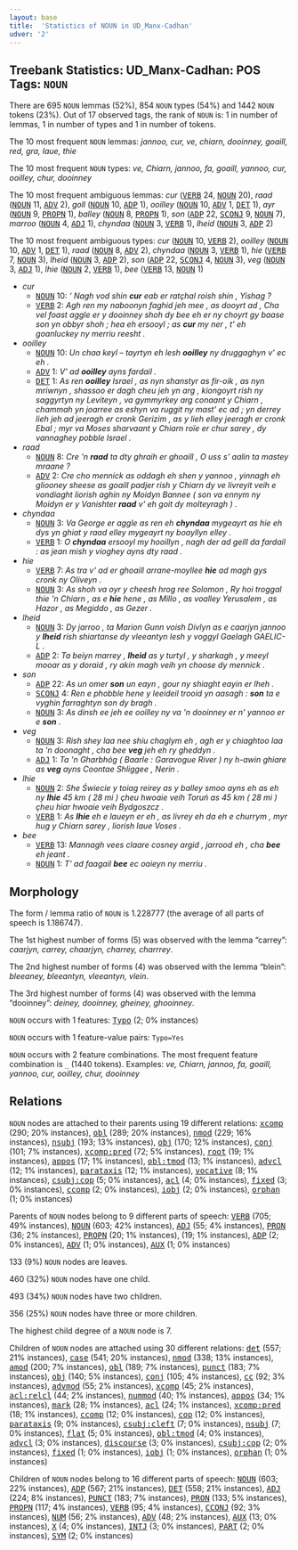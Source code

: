 ```yaml
---
layout: base
title:  'Statistics of NOUN in UD_Manx-Cadhan'
udver: '2'
---
```


## Treebank Statistics: UD_Manx-Cadhan: POS Tags: `NOUN`

There are 695 `NOUN` lemmas (52%), 854 `NOUN` types (54%) and 1442 `NOUN` tokens (23%).
Out of 17 observed tags, the rank of `NOUN` is: 1 in number of lemmas, 1 in number of types and 1 in number of tokens.

The 10 most frequent `NOUN` lemmas: <em>jannoo, cur, ve, chiarn, dooinney, goaill, red, gra, laue, thie</em>

The 10 most frequent `NOUN` types:  <em>ve, Chiarn, jannoo, fa, goaill, yannoo, cur, ooilley, chur, dooinney</em>

The 10 most frequent ambiguous lemmas: <em>cur</em> (<tt><a href="gv_cadhan-pos-VERB.html">VERB</a></tt> 24, <tt><a href="gv_cadhan-pos-NOUN.html">NOUN</a></tt> 20), <em>raad</em> (<tt><a href="gv_cadhan-pos-NOUN.html">NOUN</a></tt> 11, <tt><a href="gv_cadhan-pos-ADV.html">ADV</a></tt> 2), <em>goll</em> (<tt><a href="gv_cadhan-pos-NOUN.html">NOUN</a></tt> 10, <tt><a href="gv_cadhan-pos-ADP.html">ADP</a></tt> 1), <em>ooilley</em> (<tt><a href="gv_cadhan-pos-NOUN.html">NOUN</a></tt> 10, <tt><a href="gv_cadhan-pos-ADV.html">ADV</a></tt> 1, <tt><a href="gv_cadhan-pos-DET.html">DET</a></tt> 1), <em>ayr</em> (<tt><a href="gv_cadhan-pos-NOUN.html">NOUN</a></tt> 9, <tt><a href="gv_cadhan-pos-PROPN.html">PROPN</a></tt> 1), <em>balley</em> (<tt><a href="gv_cadhan-pos-NOUN.html">NOUN</a></tt> 8, <tt><a href="gv_cadhan-pos-PROPN.html">PROPN</a></tt> 1), <em>son</em> (<tt><a href="gv_cadhan-pos-ADP.html">ADP</a></tt> 22, <tt><a href="gv_cadhan-pos-SCONJ.html">SCONJ</a></tt> 9, <tt><a href="gv_cadhan-pos-NOUN.html">NOUN</a></tt> 7), <em>marroo</em> (<tt><a href="gv_cadhan-pos-NOUN.html">NOUN</a></tt> 4, <tt><a href="gv_cadhan-pos-ADJ.html">ADJ</a></tt> 1), <em>chyndaa</em> (<tt><a href="gv_cadhan-pos-NOUN.html">NOUN</a></tt> 3, <tt><a href="gv_cadhan-pos-VERB.html">VERB</a></tt> 1), <em>lheid</em> (<tt><a href="gv_cadhan-pos-NOUN.html">NOUN</a></tt> 3, <tt><a href="gv_cadhan-pos-ADP.html">ADP</a></tt> 2)

The 10 most frequent ambiguous types:  <em>cur</em> (<tt><a href="gv_cadhan-pos-NOUN.html">NOUN</a></tt> 10, <tt><a href="gv_cadhan-pos-VERB.html">VERB</a></tt> 2), <em>ooilley</em> (<tt><a href="gv_cadhan-pos-NOUN.html">NOUN</a></tt> 10, <tt><a href="gv_cadhan-pos-ADV.html">ADV</a></tt> 1, <tt><a href="gv_cadhan-pos-DET.html">DET</a></tt> 1), <em>raad</em> (<tt><a href="gv_cadhan-pos-NOUN.html">NOUN</a></tt> 8, <tt><a href="gv_cadhan-pos-ADV.html">ADV</a></tt> 2), <em>chyndaa</em> (<tt><a href="gv_cadhan-pos-NOUN.html">NOUN</a></tt> 3, <tt><a href="gv_cadhan-pos-VERB.html">VERB</a></tt> 1), <em>hie</em> (<tt><a href="gv_cadhan-pos-VERB.html">VERB</a></tt> 7, <tt><a href="gv_cadhan-pos-NOUN.html">NOUN</a></tt> 3), <em>lheid</em> (<tt><a href="gv_cadhan-pos-NOUN.html">NOUN</a></tt> 3, <tt><a href="gv_cadhan-pos-ADP.html">ADP</a></tt> 2), <em>son</em> (<tt><a href="gv_cadhan-pos-ADP.html">ADP</a></tt> 22, <tt><a href="gv_cadhan-pos-SCONJ.html">SCONJ</a></tt> 4, <tt><a href="gv_cadhan-pos-NOUN.html">NOUN</a></tt> 3), <em>veg</em> (<tt><a href="gv_cadhan-pos-NOUN.html">NOUN</a></tt> 3, <tt><a href="gv_cadhan-pos-ADJ.html">ADJ</a></tt> 1), <em>lhie</em> (<tt><a href="gv_cadhan-pos-NOUN.html">NOUN</a></tt> 2, <tt><a href="gv_cadhan-pos-VERB.html">VERB</a></tt> 1), <em>bee</em> (<tt><a href="gv_cadhan-pos-VERB.html">VERB</a></tt> 13, <tt><a href="gv_cadhan-pos-NOUN.html">NOUN</a></tt> 1)


* <em>cur</em>
  * <tt><a href="gv_cadhan-pos-NOUN.html">NOUN</a></tt> 10: <em>‘ Nagh vod shin <b>cur</b> eab er ratçhal roish shin , Yishag ?</em>
  * <tt><a href="gv_cadhan-pos-VERB.html">VERB</a></tt> 2: <em>Agh ren my naboonyn faghid jeh mee , as dooyrt ad , Cha vel foast aggle er y dooinney shoh dy bee eh er ny choyrt gy baase son yn obbyr shoh ; hea eh ersooyl ; as <b>cur</b> my ner , t' eh goanluckey ny merriu reesht .</em>
* <em>ooilley</em>
  * <tt><a href="gv_cadhan-pos-NOUN.html">NOUN</a></tt> 10: <em>Un chaa keyl – tayrtyn eh lesh <b>ooilley</b> ny druggaghyn v' ec eh .</em>
  * <tt><a href="gv_cadhan-pos-ADV.html">ADV</a></tt> 1: <em>V' ad <b>ooilley</b> ayns fardail .</em>
  * <tt><a href="gv_cadhan-pos-DET.html">DET</a></tt> 1: <em>As ren <b>ooilley</b> Israel , as nyn shanstyr as fir-oik , as nyn mriwnyn , shassoo er dagh cheu jeh yn arg , kiongoyrt rish ny saggyrtyn ny Leviteyn , va gymmyrkey arg conaant y Chiarn , chammah yn joarree as eshyn va ruggit ny mast' ec ad ; yn derrey lieh jeh ad jeeragh er cronk Gerizim , as y lieh elley jeeragh er cronk Ebal ; myr va Moses sharvaant y Chiarn roïe er chur sarey , dy vannaghey pobble Israel .</em>
* <em>raad</em>
  * <tt><a href="gv_cadhan-pos-NOUN.html">NOUN</a></tt> 8: <em>Cre 'n <b>raad</b> ta dty ghraih er ghoaill , O uss s' aalin ta mastey mraane ?</em>
  * <tt><a href="gv_cadhan-pos-ADV.html">ADV</a></tt> 2: <em>Cre cho mennick as oddagh eh shen y yannoo , yinnagh eh gliooney sheese as goaill padjer rish y Chiarn dy ve livreyit veih e vondiaght liorish aghin ny Moidyn Bannee ( son va ennym ny Moidyn er y Vanishter <b>raad</b> v' eh goit dy molteyragh ) .</em>
* <em>chyndaa</em>
  * <tt><a href="gv_cadhan-pos-NOUN.html">NOUN</a></tt> 3: <em>Va George er aggle as ren eh <b>chyndaa</b> mygeayrt as hie eh dys yn ghiat y raad elley mygeayrt ny boayllyn elley .</em>
  * <tt><a href="gv_cadhan-pos-VERB.html">VERB</a></tt> 1: <em>O <b>chyndaa</b> ersooyl my hooillyn , nagh der ad geill da fardail : as jean mish y vioghey ayns dty raad .</em>
* <em>hie</em>
  * <tt><a href="gv_cadhan-pos-VERB.html">VERB</a></tt> 7: <em>As tra v' ad er ghoaill arrane-moyllee <b>hie</b> ad magh gys cronk ny Oliveyn .</em>
  * <tt><a href="gv_cadhan-pos-NOUN.html">NOUN</a></tt> 3: <em>As shoh va oyr y cheesh hrog ree Solomon , Ry hoi troggal thie 'n Chiarn , as e <b>hie</b> hene , as Millo , as voalley Yerusalem , as Hazor , as Megiddo , as Gezer .</em>
* <em>lheid</em>
  * <tt><a href="gv_cadhan-pos-NOUN.html">NOUN</a></tt> 3: <em>Dy jarroo , ta Marion Gunn voish Divlyn as e caarjyn jannoo y <b>lheid</b> rish shiartanse dy vleeantyn lesh y voggyl Gaelagh GAELIC-L .</em>
  * <tt><a href="gv_cadhan-pos-ADP.html">ADP</a></tt> 2: <em>Ta beiyn marrey , <b>lheid</b> as y turtyl , y sharkagh , y meeyl mooar as y doraid , ry akin magh veih yn choose dy mennick .</em>
* <em>son</em>
  * <tt><a href="gv_cadhan-pos-ADP.html">ADP</a></tt> 22: <em>As un omer <b>son</b> un eayn , gour ny shiaght eayin er lheh .</em>
  * <tt><a href="gv_cadhan-pos-SCONJ.html">SCONJ</a></tt> 4: <em>Ren e phobble hene y leeideil trooid yn aasagh : <b>son</b> ta e vyghin farraghtyn son dy bragh .</em>
  * <tt><a href="gv_cadhan-pos-NOUN.html">NOUN</a></tt> 3: <em>As dinsh ee jeh ee ooilley ny va 'n dooinney er n' yannoo er e <b>son</b> .</em>
* <em>veg</em>
  * <tt><a href="gv_cadhan-pos-NOUN.html">NOUN</a></tt> 3: <em>Rish shey laa nee shiu chaglym eh , agh er y chiaghtoo laa ta 'n doonaght , cha bee <b>veg</b> jeh eh ry gheddyn .</em>
  * <tt><a href="gv_cadhan-pos-ADJ.html">ADJ</a></tt> 1: <em>Ta 'n Gharbhóg ( Baarle : Garavogue River ) ny h-awin ghiare as <b>veg</b> ayns Coontae Shliggee , Nerin .</em>
* <em>lhie</em>
  * <tt><a href="gv_cadhan-pos-NOUN.html">NOUN</a></tt> 2: <em>She Świecie y toiag reirey as y balley smoo ayns eh as eh ny <b>lhie</b> 45 km ( 28 mi ) çheu hwoaie veih Toruń as 45 km ( 28 mi ) çheu hiar hwoaie veih Bydgoszcz .</em>
  * <tt><a href="gv_cadhan-pos-VERB.html">VERB</a></tt> 1: <em>As <b>lhie</b> eh e laueyn er eh , as livrey eh da eh e churrym , myr hug y Chiarn sarey , liorish laue Voses .</em>
* <em>bee</em>
  * <tt><a href="gv_cadhan-pos-VERB.html">VERB</a></tt> 13: <em>Mannagh vees claare cosney argid , jarrood eh , cha <b>bee</b> eh jeant .</em>
  * <tt><a href="gv_cadhan-pos-NOUN.html">NOUN</a></tt> 1: <em>T' ad faagail <b>bee</b> ec oaieyn ny merriu .</em>

## Morphology

The form / lemma ratio of `NOUN` is 1.228777 (the average of all parts of speech is 1.186747).

The 1st highest number of forms (5) was observed with the lemma “carrey”: <em>caarjyn, carrey, chaarjyn, charrey, charrrey</em>.

The 2nd highest number of forms (4) was observed with the lemma “blein”: <em>bleeaney, bleeantyn, vleeantyn, vlein</em>.

The 3rd highest number of forms (4) was observed with the lemma “dooinney”: <em>deiney, dooinney, gheiney, ghooinney</em>.

`NOUN` occurs with 1 features: <tt><a href="gv_cadhan-feat-Typo.html">Typo</a></tt> (2; 0% instances)

`NOUN` occurs with 1 feature-value pairs: `Typo=Yes`

`NOUN` occurs with 2 feature combinations.
The most frequent feature combination is `_` (1440 tokens).
Examples: <em>ve, Chiarn, jannoo, fa, goaill, yannoo, cur, ooilley, chur, dooinney</em>


## Relations

`NOUN` nodes are attached to their parents using 19 different relations: <tt><a href="gv_cadhan-dep-xcomp.html">xcomp</a></tt> (290; 20% instances), <tt><a href="gv_cadhan-dep-obl.html">obl</a></tt> (289; 20% instances), <tt><a href="gv_cadhan-dep-nmod.html">nmod</a></tt> (229; 16% instances), <tt><a href="gv_cadhan-dep-nsubj.html">nsubj</a></tt> (193; 13% instances), <tt><a href="gv_cadhan-dep-obj.html">obj</a></tt> (170; 12% instances), <tt><a href="gv_cadhan-dep-conj.html">conj</a></tt> (101; 7% instances), <tt><a href="gv_cadhan-dep-xcomp-pred.html">xcomp:pred</a></tt> (72; 5% instances), <tt><a href="gv_cadhan-dep-root.html">root</a></tt> (19; 1% instances), <tt><a href="gv_cadhan-dep-appos.html">appos</a></tt> (17; 1% instances), <tt><a href="gv_cadhan-dep-obl-tmod.html">obl:tmod</a></tt> (13; 1% instances), <tt><a href="gv_cadhan-dep-advcl.html">advcl</a></tt> (12; 1% instances), <tt><a href="gv_cadhan-dep-parataxis.html">parataxis</a></tt> (12; 1% instances), <tt><a href="gv_cadhan-dep-vocative.html">vocative</a></tt> (8; 1% instances), <tt><a href="gv_cadhan-dep-csubj-cop.html">csubj:cop</a></tt> (5; 0% instances), <tt><a href="gv_cadhan-dep-acl.html">acl</a></tt> (4; 0% instances), <tt><a href="gv_cadhan-dep-fixed.html">fixed</a></tt> (3; 0% instances), <tt><a href="gv_cadhan-dep-ccomp.html">ccomp</a></tt> (2; 0% instances), <tt><a href="gv_cadhan-dep-iobj.html">iobj</a></tt> (2; 0% instances), <tt><a href="gv_cadhan-dep-orphan.html">orphan</a></tt> (1; 0% instances)

Parents of `NOUN` nodes belong to 9 different parts of speech: <tt><a href="gv_cadhan-pos-VERB.html">VERB</a></tt> (705; 49% instances), <tt><a href="gv_cadhan-pos-NOUN.html">NOUN</a></tt> (603; 42% instances), <tt><a href="gv_cadhan-pos-ADJ.html">ADJ</a></tt> (55; 4% instances), <tt><a href="gv_cadhan-pos-PRON.html">PRON</a></tt> (36; 2% instances), <tt><a href="gv_cadhan-pos-PROPN.html">PROPN</a></tt> (20; 1% instances),  (19; 1% instances), <tt><a href="gv_cadhan-pos-ADP.html">ADP</a></tt> (2; 0% instances), <tt><a href="gv_cadhan-pos-ADV.html">ADV</a></tt> (1; 0% instances), <tt><a href="gv_cadhan-pos-AUX.html">AUX</a></tt> (1; 0% instances)

133 (9%) `NOUN` nodes are leaves.

460 (32%) `NOUN` nodes have one child.

493 (34%) `NOUN` nodes have two children.

356 (25%) `NOUN` nodes have three or more children.

The highest child degree of a `NOUN` node is 7.

Children of `NOUN` nodes are attached using 30 different relations: <tt><a href="gv_cadhan-dep-det.html">det</a></tt> (557; 21% instances), <tt><a href="gv_cadhan-dep-case.html">case</a></tt> (541; 20% instances), <tt><a href="gv_cadhan-dep-nmod.html">nmod</a></tt> (338; 13% instances), <tt><a href="gv_cadhan-dep-amod.html">amod</a></tt> (200; 7% instances), <tt><a href="gv_cadhan-dep-obl.html">obl</a></tt> (189; 7% instances), <tt><a href="gv_cadhan-dep-punct.html">punct</a></tt> (183; 7% instances), <tt><a href="gv_cadhan-dep-obj.html">obj</a></tt> (140; 5% instances), <tt><a href="gv_cadhan-dep-conj.html">conj</a></tt> (105; 4% instances), <tt><a href="gv_cadhan-dep-cc.html">cc</a></tt> (92; 3% instances), <tt><a href="gv_cadhan-dep-advmod.html">advmod</a></tt> (55; 2% instances), <tt><a href="gv_cadhan-dep-xcomp.html">xcomp</a></tt> (45; 2% instances), <tt><a href="gv_cadhan-dep-acl-relcl.html">acl:relcl</a></tt> (44; 2% instances), <tt><a href="gv_cadhan-dep-nummod.html">nummod</a></tt> (40; 1% instances), <tt><a href="gv_cadhan-dep-appos.html">appos</a></tt> (34; 1% instances), <tt><a href="gv_cadhan-dep-mark.html">mark</a></tt> (28; 1% instances), <tt><a href="gv_cadhan-dep-acl.html">acl</a></tt> (24; 1% instances), <tt><a href="gv_cadhan-dep-xcomp-pred.html">xcomp:pred</a></tt> (18; 1% instances), <tt><a href="gv_cadhan-dep-ccomp.html">ccomp</a></tt> (12; 0% instances), <tt><a href="gv_cadhan-dep-cop.html">cop</a></tt> (12; 0% instances), <tt><a href="gv_cadhan-dep-parataxis.html">parataxis</a></tt> (9; 0% instances), <tt><a href="gv_cadhan-dep-csubj-cleft.html">csubj:cleft</a></tt> (7; 0% instances), <tt><a href="gv_cadhan-dep-nsubj.html">nsubj</a></tt> (7; 0% instances), <tt><a href="gv_cadhan-dep-flat.html">flat</a></tt> (5; 0% instances), <tt><a href="gv_cadhan-dep-obl-tmod.html">obl:tmod</a></tt> (4; 0% instances), <tt><a href="gv_cadhan-dep-advcl.html">advcl</a></tt> (3; 0% instances), <tt><a href="gv_cadhan-dep-discourse.html">discourse</a></tt> (3; 0% instances), <tt><a href="gv_cadhan-dep-csubj-cop.html">csubj:cop</a></tt> (2; 0% instances), <tt><a href="gv_cadhan-dep-fixed.html">fixed</a></tt> (1; 0% instances), <tt><a href="gv_cadhan-dep-iobj.html">iobj</a></tt> (1; 0% instances), <tt><a href="gv_cadhan-dep-orphan.html">orphan</a></tt> (1; 0% instances)

Children of `NOUN` nodes belong to 16 different parts of speech: <tt><a href="gv_cadhan-pos-NOUN.html">NOUN</a></tt> (603; 22% instances), <tt><a href="gv_cadhan-pos-ADP.html">ADP</a></tt> (567; 21% instances), <tt><a href="gv_cadhan-pos-DET.html">DET</a></tt> (558; 21% instances), <tt><a href="gv_cadhan-pos-ADJ.html">ADJ</a></tt> (224; 8% instances), <tt><a href="gv_cadhan-pos-PUNCT.html">PUNCT</a></tt> (183; 7% instances), <tt><a href="gv_cadhan-pos-PRON.html">PRON</a></tt> (133; 5% instances), <tt><a href="gv_cadhan-pos-PROPN.html">PROPN</a></tt> (117; 4% instances), <tt><a href="gv_cadhan-pos-VERB.html">VERB</a></tt> (95; 4% instances), <tt><a href="gv_cadhan-pos-CCONJ.html">CCONJ</a></tt> (92; 3% instances), <tt><a href="gv_cadhan-pos-NUM.html">NUM</a></tt> (56; 2% instances), <tt><a href="gv_cadhan-pos-ADV.html">ADV</a></tt> (48; 2% instances), <tt><a href="gv_cadhan-pos-AUX.html">AUX</a></tt> (13; 0% instances), <tt><a href="gv_cadhan-pos-X.html">X</a></tt> (4; 0% instances), <tt><a href="gv_cadhan-pos-INTJ.html">INTJ</a></tt> (3; 0% instances), <tt><a href="gv_cadhan-pos-PART.html">PART</a></tt> (2; 0% instances), <tt><a href="gv_cadhan-pos-SYM.html">SYM</a></tt> (2; 0% instances)

